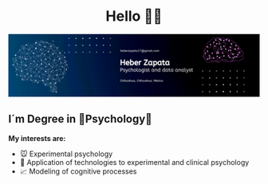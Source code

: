 <h1 align="center">Hello 👋🏽</h1>

![texto cualquiera por si no carga la imagen](https://github.com/heber4543/heber4543/blob/main/banner.png)

## I´m Degree in 🧠Psychology🧠
**My interests are:**

- 🐭 Experimental psychology 
- 🤖 Application of technologies to experimental and clinical psychology
- 📈 Modeling of cognitive processes
